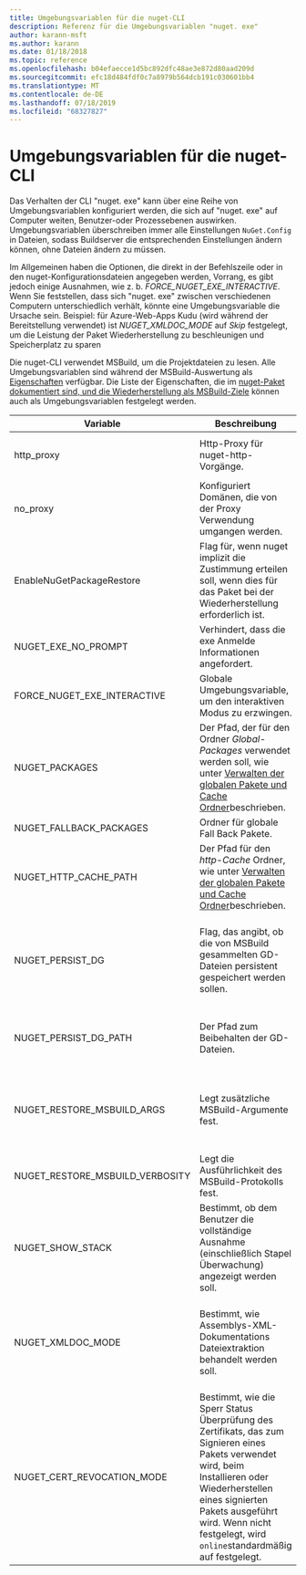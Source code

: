 ```yaml
---
title: Umgebungsvariablen für die nuget-CLI
description: Referenz für die Umgebungsvariablen "nuget. exe"
author: karann-msft
ms.author: karann
ms.date: 01/18/2018
ms.topic: reference
ms.openlocfilehash: b04efaecce1d5bc892dfc48ae3e872d80aad209d
ms.sourcegitcommit: efc18d484fdf0c7a8979b564dcb191c030601bb4
ms.translationtype: MT
ms.contentlocale: de-DE
ms.lasthandoff: 07/18/2019
ms.locfileid: "68327827"
---
```

# <a name="nuget-cli-environment-variables"></a>Umgebungsvariablen für die nuget-CLI

Das Verhalten der CLI "nuget. exe" kann über eine Reihe von Umgebungsvariablen konfiguriert werden, die sich auf "nuget. exe" auf Computer weiten, Benutzer-oder Prozessebenen auswirken. Umgebungsvariablen überschreiben immer alle Einstellungen `NuGet.Config` in Dateien, sodass Buildserver die entsprechenden Einstellungen ändern können, ohne Dateien ändern zu müssen.

Im Allgemeinen haben die Optionen, die direkt in der Befehlszeile oder in den nuget-Konfigurationsdateien angegeben werden, Vorrang, es gibt jedoch einige Ausnahmen, wie z. b. *FORCE_NUGET_EXE_INTERACTIVE*. Wenn Sie feststellen, dass sich "nuget. exe" zwischen verschiedenen Computern unterschiedlich verhält, könnte eine Umgebungsvariable die Ursache sein. Beispiel: für Azure-Web-Apps Kudu (wird während der Bereitstellung verwendet) ist *NUGET_XMLDOC_MODE* auf *Skip* festgelegt, um die Leistung der Paket Wiederherstellung zu beschleunigen und Speicherplatz zu sparen

Die nuget-CLI verwendet MSBuild, um die Projektdateien zu lesen. Alle Umgebungsvariablen sind während der MSBuild-Auswertung als [Eigenschaften](/visualstudio/msbuild/msbuild-command-line-reference) verfügbar.
Die Liste der Eigenschaften, die im [nuget-Paket dokumentiert sind, und die Wiederherstellung als MSBuild-Ziele](../msbuild-targets.md#restore-properties) können auch als Umgebungsvariablen festgelegt werden.

| Variable | Beschreibung | Hinweise |
| --- | --- | --- |
| http_proxy | Http-Proxy für nuget-http-Vorgänge. | Dies würde als `http://<username>:<password>@proxy.com`angegeben werden. |
| no_proxy | Konfiguriert Domänen, die von der Proxy Verwendung umgangen werden. | Wird als durch Kommas (,) getrennte Domänen angegeben. |
| EnableNuGetPackageRestore | Flag für, wenn nuget implizit die Zustimmung erteilen soll, wenn dies für das Paket bei der Wiederherstellung erforderlich ist. | Das angegebene Flag wird als " *true* " oder " *1*" behandelt, und jeder andere als Flag nicht festgelegte Wert. |
| NUGET_EXE_NO_PROMPT | Verhindert, dass die exe Anmelde Informationen angefordert. | Jeder Wert mit Ausnahme von NULL oder einer leeren Zeichenfolge wird als This-Flag festgelegt/true behandelt. |
| FORCE_NUGET_EXE_INTERACTIVE | Globale Umgebungsvariable, um den interaktiven Modus zu erzwingen. | Jeder Wert mit Ausnahme von NULL oder einer leeren Zeichenfolge wird als This-Flag festgelegt/true behandelt. |
| NUGET_PACKAGES | Der Pfad, der für den Ordner *Global-Packages* verwendet werden soll, wie unter [Verwalten der globalen Pakete und Cache Ordner](../../consume-packages/managing-the-global-packages-and-cache-folders.md)beschrieben. | Wird als absoluter Pfad angegeben. |
| NUGET_FALLBACK_PACKAGES | Ordner für globale Fall Back Pakete. | Absolute Ordner Pfade, getrennt durch Semikolon (;). |
| NUGET_HTTP_CACHE_PATH | Der Pfad für den *http-Cache* Ordner, wie unter [Verwalten der globalen Pakete und Cache Ordner](../../consume-packages/managing-the-global-packages-and-cache-folders.md)beschrieben. | Wird als absoluter Pfad angegeben. |
| NUGET_PERSIST_DG | Flag, das angibt, ob die von MSBuild gesammelten GD-Dateien persistent gespeichert werden sollen. | Angegeben als *true* oder *false* (Standard), wenn NUGET_PERSIST_DG_PATH nicht festgelegt im temporären Verzeichnis (nugetscratch-Ordner im temporären Verzeichnis der aktuellen Umgebung) gespeichert wird. |
| NUGET_PERSIST_DG_PATH | Der Pfad zum Beibehalten der GD-Dateien. | Diese Option wird als absoluter Pfad angegeben. diese Option wird nur verwendet, wenn *NUGET_PERSIST_DG* auf true festgelegt ist. |
| NUGET_RESTORE_MSBUILD_ARGS | Legt zusätzliche MSBuild-Argumente fest. | Übergeben Sie Argumente, die mit der Übergabe an MSBuild. exe identisch sind. Ein Beispiel für das Festlegen der Projekt Eigenschaft foo von der Befehlszeile auf den Wert Bar wäre/p: Foo = Bar. |
| NUGET_RESTORE_MSBUILD_VERBOSITY | Legt die Ausführlichkeit des MSBuild-Protokolls fest. | Der Standardwert ist " *quiet* " ("/v: q"). Mögliche Werte *q [uiet]* , *m [inimal]* , *n [ormal]* , *d [etaelte]* und *diag [nostic]* . |
| NUGET_SHOW_STACK | Bestimmt, ob dem Benutzer die vollständige Ausnahme (einschließlich Stapel Überwachung) angezeigt werden soll. | Angegeben als " *true* " oder " *false* " (Standard). |
| NUGET_XMLDOC_MODE | Bestimmt, wie Assemblys-XML-Dokumentations Dateiextraktion behandelt werden soll. | Unterstützte Modi sind *Skip* (XML-Dokumentationsdateien nicht extrahieren), *komprimieren* (Speichern von XML-Dokument Dateien als ZIP-Archiv) oder *None* (Standard, XML-Dokument Dateien als reguläre Dateien behandeln). |
| NUGET_CERT_REVOCATION_MODE | Bestimmt, wie die Sperr Status Überprüfung des Zertifikats, das zum Signieren eines Pakets verwendet wird, beim Installieren oder Wiederherstellen eines signierten Pakets ausgeführt wird. Wenn nicht festgelegt, wird `online`standardmäßig auf festgelegt.| Mögliche Werte *Online* (Standard), *Offline*.  Bezogen auf [NU3028](../errors-and-warnings/NU3028.md) |

